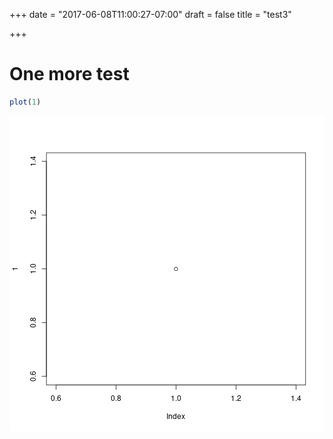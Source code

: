 +++
date = "2017-06-08T11:00:27-07:00"
draft = false
title = "test3"

+++

# One more test


```r
plot(1)
```

![plot of chunk unnamed-chunk-1](/img/unnamed-chunk-1-1.png)
